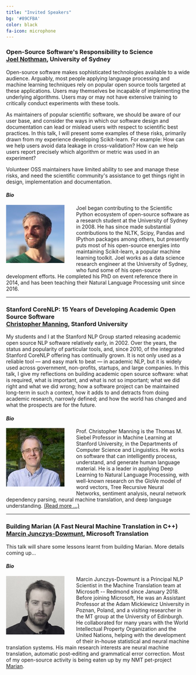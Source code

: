 ```yaml
---
title: "Invited Speakers"
bg: '#89CFBA'
color: black
fa-icon: microphone
---
```



<h3>
	<strong>Open-Source Software's Responsibility to Science</strong><br/>
	<a href="http://joelnothman.com/">Joel Nothman</a>, University of Sydney
</h3>

Open-source software makes sophisticated technologies available to a wide audience. Arguably, most people applying language processing and machine learning techniques rely on popular open source tools targeted at these applications. Users may themselves be incapable of implementing the underlying algorithms. Users may or may not have extensive training to critically conduct experiments with these tools.

As maintainers of popular scientific software, we should be aware of our user base, and consider the ways in which our software design and documentation can lead or mislead users with respect to scientific best practices. In this talk, I will present some examples of these risks, primarily drawn from my experience developing Scikit-learn. For example: How can we help users avoid data leakage in cross-validation? How can we help users report precisely which algorithm or metric was used in an experiment?

Volunteer OSS maintainers have limited ability to see and manage these risks, and need the scientific community's assistance to get things right in design, implementation and documentation.

#### ***Bio*** 

<img src="img/joel-nothman.jpg" alt="Joel Nothman" align="left" style="margin-right: 32px; margin-bottom: 16px;" />

Joel began contributing to the Scientific Python ecosystem of open-source software as a research student at the University of Sydney in 2008. He has since made substantial contributions to the NLTK, Scipy, Pandas and IPython packages among others, but presently puts most of his open-source energies into maintaining Scikit-learn, a popular machine learning toolkit. Joel works as a data science research engineer at the University of Sydney, who fund some of his open-source development efforts. He completed his PhD on event reference there in 2014, and has been teaching their Natural Language Processing unit since 2016.


<hr/>

<h3>
	<strong>Stanford CoreNLP: 15 Years of Developing Academic Open Source Software</strong><br/>
	<a href="https://nlp.stanford.edu/manning/">Christopher Manning</a>, Stanford University
</h3>

My students and I at the Stanford NLP Group started releasing academic open source NLP software relatively early, in 2002. Over the years, the status and popularity of particular tools, and, since 2010, of the integrated Stanford CoreNLP offering has continually grown. It is not only used as a reliable tool — and easy mark to beat — in academic NLP, but it is widely used across government, non-profits, startups, and large companies. In this talk, I give my reflections on building academic open source software: what is required, what is important, and what is not so important; what we did right and what we did wrong; how a software project can be maintained long-term in such a context, how it adds to and detracts from doing academic research, narrowly defined; and how the world has changed and what the prospects are for the future.

#### ***Bio*** 

<img src="img/christopher-manning.jpg" alt="Christopher Manning" align="left" style="margin-right: 32px; margin-bottom: 16px;" />
 
 Prof. Christopher Manning is the Thomas M. Siebel Professor in Machine Learning at Stanford University, in the Departments of Computer Science and Linguistics. He works on software that can intelligently process, understand, and generate human language material. He is a leader in applying Deep Learning to Natural Language Processing, with well-known research on the GloVe model of word vectors, Tree Recursive Neural Networks, sentiment analysis, neural network dependency parsing, neural machine translation, and deep language understanding. <a href="javascript: $('#talk1-bio').toggle();">(Read more ...)</a> <span id="talk1-bio" hidden>His computational linguistics work also covers probabilistic models of language, natural language inference and multilingual language processing, including being a principal developer of Stanford Dependencies and Universal Dependencies. Manning has coauthored leading textbooks on statistical approaches to Natural Language Processing (NLP) (Manning and Schütze 1999) and information retrieval (Manning, Raghavan, and Schütze, 2008), as well as linguistic monographs on ergativity and complex predicates. Manning is an ACM Fellow, a AAAI Fellow, an ACL Fellow, and Past President of the ACL. Research of his has won ACL, Coling, EMNLP, and CHI Best Paper Awards. He has a B.A. (Hons) from The Australian National University, a Ph.D. from Stanford in 1994, and he held faculty positions at Carnegie Mellon University and the University of Sydney before returning to Stanford. He is a member of the Stanford NLP group (@stanfordnlp) and manages development of the Stanford CoreNLP software.</span>

<hr/>

<h3>
	<strong>Building Marian (A Fast Neural Machine Translation in C++)</strong><br/>
	<a href="http://emjotde.github.io/">Marcin Junczys-Dowmunt</a>, Microsoft Translation 
</h3>

This talk will share some lessons learnt from building Marian. More details coming up...

#### ***Bio*** 

<img src="img/marcin.jpeg" alt="Marcin Junczys-Dowmunt" width=160 height=160 align="left" style="margin-right: 32px; margin-bottom: 16px;" />

Marcin Junczys-Dowmunt is a Principal NLP Scientist in the Machine Translation team at Microsoft -- Redmond since January 2018. Before joining Microsoft, He was an Assistant Professor at the Adam Mickiewicz University in Poznan, Poland, and a visiting researcher in the MT group at the University of Edinburgh. He collaborated for many years with the World Intellectual Property Organization and the United Nations, helping with the development of their in-house statistical and neural machine translation systems. His main research interests are neural machine translation, automatic post-editing and grammatical error correction. Most of my open-source activity is being eaten up by my NMT pet-project [Marian](http://github.com/marian-nmt/marian).


<!--
<h3>
	<strong>Reflections on Running spaCy: Commercial Open-source NLP</strong><br/>
	<a href="https://explosion.ai/">Matthew Honnibal and Ines Montani</a>, Explosion AI
</h3>

In this talk, I'll share some lessons we've learned from running spaCy, the fastest-growing library for Natural Language Processing in Python, and provide our perspective on how to make commercial open-source work for both users and developers. Every open-source project must strike a balance between the responsibilities and control of the maintainers, and the responsibilities and control of the users. Understanding and communicating the motivations for publishing software under an open-source license can put less pressure on maintainers, and help users select projects appropriate for their requirements.

#### ***Bio*** 

<img src="img/ines-montani.jpg" alt="Ines Montani" align="left" style="margin-right: 32px; margin-bottom: 16px;" />

Ines Montani is the lead developer of Prodigy, and a core contributor to spaCy. Although a full-stack developer, Ines has particular expertise in front-end development, having started building websites when she was 11. Before founding Explosion AI, she was a freelance developer and strategist, using her four years executive experience in ad sales and digital marketing.

<br/><br/>

<img src="img/matt-honnibal.jpg" alt="Matthew Honnibal" align="left" style="margin-right: 32px; margin-bottom: 16px;" />

Matthew Honnibal began his research career as a linguist, completing his PhD in 2009 on lexicalised parsing with Combinatory Categorial Grammar, before working on incremental speech parsing. These days he is best known as a software engineer, for his work on the spaCy NLP library. He grew up in Sydney, lives in Berlin, and still misses CCG.

-->
